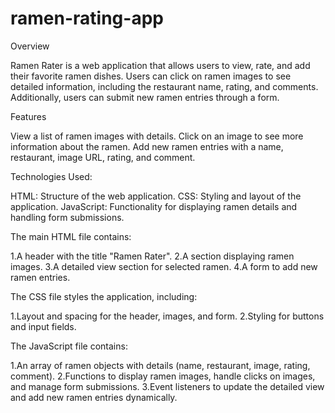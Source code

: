 # ramen-rating-app
Overview

Ramen Rater is a web application that allows users to view, rate, and add their favorite ramen dishes. Users can click on ramen images to see detailed information, including the restaurant name, rating, and comments. Additionally, users can submit new ramen entries through a form.

Features

View a list of ramen images with details.
Click on an image to see more information about the ramen.
Add new ramen entries with a name, restaurant, image URL, rating, and comment.

Technologies Used:

HTML: Structure of the web application.
CSS: Styling and layout of the application.
JavaScript: Functionality for displaying ramen details and handling form submissions.

The main HTML file contains:

1.A header with the title "Ramen Rater".
2.A section displaying ramen images.
3.A detailed view section for selected ramen.
4.A form to add new ramen entries.

The CSS file styles the application, including:

1.Layout and spacing for the header, images, and form.
2.Styling for buttons and input fields.

The JavaScript file contains:

1.An array of ramen objects with details (name, restaurant, image, rating, comment).
2.Functions to display ramen images, handle clicks on images, and manage form submissions.
3.Event listeners to update the detailed view and add new ramen entries dynamically.

